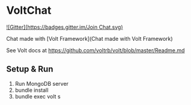 # VoltChat
[![Gitter](https://badges.gitter.im/Join Chat.svg)](https://gitter.im/xurde/voltchat?utm_source=badge&utm_medium=badge&utm_campaign=pr-badge&utm_content=badge)

Chat made with [Volt Framework](Chat made with Volt Framework)

See Volt docs at https://github.com/voltrb/volt/blob/master/Readme.md

## Setup & Run
1. Run MongoDB server
2. bundle install
3. bundle exec volt s

